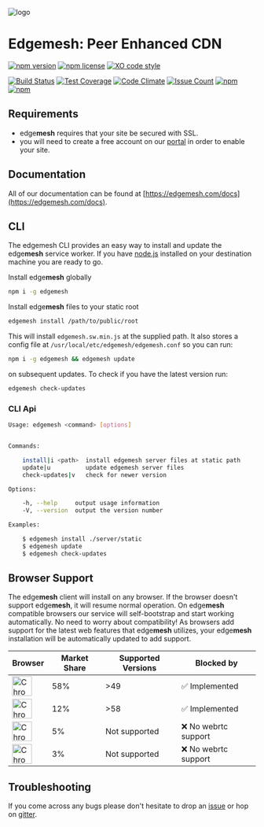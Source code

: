 ![logo](https://avatars2.githubusercontent.com/u/20493267?v=3&s=200)

# Edgemesh: Peer Enhanced CDN
[![npm version](https://img.shields.io/npm/v/edgemesh.svg?maxAge=2592000)](https://github.com/edgemesh/edgemesh)
[![npm license](https://img.shields.io/npm/l/edgemesh.svg?maxAge=2592000)](https://www.npmjs.com/package/edgemesh)
[![XO code style](https://img.shields.io/badge/code_style-XO-5ed9c7.svg)](https://github.com/sindresorhus/xo)

[![Build Status](https://travis-ci.org/edgemesh/edgemesh.svg?branch=master)](https://travis-ci.org/edgemesh/edgemesh)
[![Test Coverage](https://codeclimate.com/github/edgemesh/edgemesh/badges/coverage.svg)](https://codeclimate.com/github/edgemesh/edgemesh/coverage)
[![Code Climate](https://codeclimate.com/github/edgemesh/edgemesh/badges/gpa.svg)](https://codeclimate.com/github/edgemesh/edgemesh)
[![Issue Count](https://codeclimate.com/github/edgemesh/edgemesh/badges/issue_count.svg)](https://codeclimate.com/github/edgemesh/edgemesh)
[![npm](https://img.shields.io/npm/dm/edgemesh.svg?maxAge=2592000)](https://www.npmjs.com/package/edgemesh)
[![npm](https://img.shields.io/npm/dt/edgemesh.svg?maxAge=2592000)](https://www.npmjs.com/package/edgemesh)


## Requirements

- edge**mesh** requires that your site be secured with SSL.
- you will need to create a free account on our [portal](https://portal.edgemesh.com) in order to enable your site.

## Documentation

All of our documentation can be found at [https://edgemesh.com/docs](https://edgemesh.com/docs).

## CLI

The edgemesh CLI provides an easy way to install and update the edge**mesh** service worker.
If you have [node.js](https://nodejs.org) installed on your destination machine you are ready to go.

Install edge**mesh** globally
```bash
npm i -g edgemesh
```

Install edge**mesh** files to your static root
```bash
edgemesh install /path/to/public/root
```

This will install `edgemesh.sw.min.js` at the supplied path.
It also stores a config file at `/usr/local/etc/edgemesh/edgemesh.conf` so you can run:

```bash
npm i -g edgemesh && edgemesh update
```

on subsequent updates.  To check if you have the latest version run:

```bash
edgemesh check-updates
```

### CLI Api

```bash
Usage: edgemesh <command> [options]


Commands:

    install|i <path>  install edgemesh server files at static path
    update|u          update edgemesh server files
    check-updates|v   check for newer version

Options:

    -h, --help     output usage information
    -V, --version  output the version number

Examples:

    $ edgemesh install ./server/static
    $ edgemesh update
    $ edgemesh check-updates
```

## Browser Support

The edge**mesh** client will install on any browser.  If the browser doesn't support edge**mesh**, it will resume normal operation.
On edge**mesh** compatible browsers our service will self-bootstrap and start working automatically.  No need to worry about compatibility!
As browsers add support for the latest web features that edge**mesh** utilizes, your edge**mesh** installation will be automatically updated to add support.

| Browser                                                                                                  | Market Share | Supported Versions | Blocked by                 |
|----------------------------------------------------------------------------------------------------------|--------------|--------------------|----------------------------|
| <img src="https://sig.edgeno.de/assets/browser-icons/chrome.png" alt="Chrome" width="40" height="40" />  | 58%          | >49            | ✅ Implemented              |
| <img src="https://sig.edgeno.de/assets/browser-icons/firefox.png" alt="Chrome" width="40" height="40" /> | 12%          | >58     | ✅ Implemented |
| <img src="https://sig.edgeno.de/assets/browser-icons/edge.png" alt="Chrome" width="40" height="40" />    | 5%           | Not supported      | ❌ No webrtc support        |
| <img src="https://sig.edgeno.de/assets/browser-icons/safari.png" alt="Chrome" width="40" height="40" />  | 3%           | Not supported      | ❌ No webrtc support        |

## Troubleshooting

If you come across any bugs please don't hesitate to drop an [issue](https://github.com/edgemesh/edgemesh/issues) or hop on [gitter](https://gitter.im/edgemesh/help).
